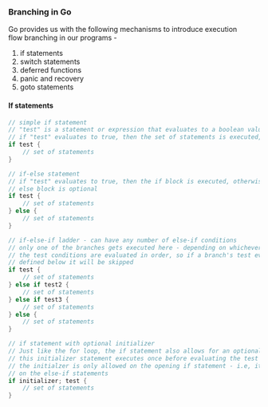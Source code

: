 ### Branching in Go
Go provides us with the following mechanisms to introduce execution flow branching in our programs - 
1. if statements
2. switch statements
3. deferred functions
4. panic and recovery
5. goto statements

#### If statements
```go
// simple if statement
// "test" is a statement or expression that evaluates to a boolean value
// if "test" evaluates to true, then the set of statements is executed, otherwise not
if test {
    // set of statements
}

// if-else statement
// if "test" evaluates to true, then the if block is executed, otherwise else block is executed.
// else block is optional
if test {
    // set of statements
} else {
    // set of statements
}

// if-else-if ladder - can have any number of else-if conditions 
// only one of the branches gets executed here - depending on whichever test evaluates to true
// the test conditions are evaluated in order, so if a branch's test evaluates to true, the branches 
// defined below it will be skipped
if test {
    // set of statements
} else if test2 {
    // set of statements
} else if test3 {
    // set of statements
} else {
    // set of statements
}

// if statement with optional initializer
// Just like the for loop, the if statement also allows for an optional intitializer
// this initializer statement executes once before evaluating the test condition
// the initialzer is only allowed on the opening if statement - i.e, it is not allowed 
// on the else-if statements
if initializer; test {
    // set of statements
}
```
